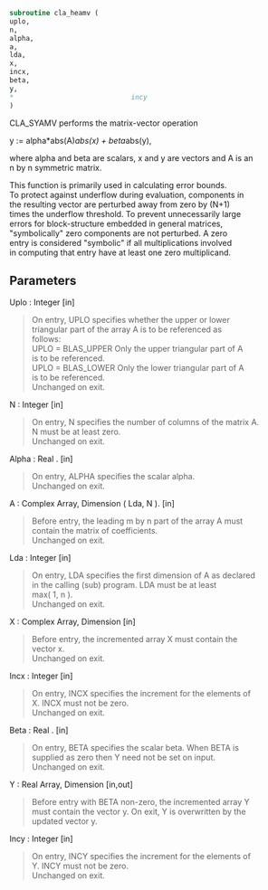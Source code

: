 ```fortran  
subroutine cla_heamv (  
uplo,  
n,  
alpha,  
a,  
lda,  
x,  
incx,  
beta,  
y,  
*                             incy  
)  
```  
  
CLA_SYAMV  performs the matrix-vector operation  
  
y := alpha*abs(A)*abs(x) + beta*abs(y),  
  
where alpha and beta are scalars, x and y are vectors and A is an  
n by n symmetric matrix.  
  
This function is primarily used in calculating error bounds.  
To protect against underflow during evaluation, components in  
the resulting vector are perturbed away from zero by (N+1)  
times the underflow threshold.  To prevent unnecessarily large  
errors for block-structure embedded in general matrices,  
"symbolically" zero components are not perturbed.  A zero  
entry is considered "symbolic" if all multiplications involved  
in computing that entry have at least one zero multiplicand.  
  
## Parameters  
Uplo : Integer [in]  
> On entry, UPLO specifies whether the upper or lower  
> triangular part of the array A is to be referenced as  
> follows:  
> UPLO = BLAS_UPPER   Only the upper triangular part of A  
> is to be referenced.  
> UPLO = BLAS_LOWER   Only the lower triangular part of A  
> is to be referenced.  
> Unchanged on exit.  
  
N : Integer [in]  
> On entry, N specifies the number of columns of the matrix A.  
> N must be at least zero.  
> Unchanged on exit.  
  
Alpha : Real . [in]  
> On entry, ALPHA specifies the scalar alpha.  
> Unchanged on exit.  
  
A : Complex Array, Dimension ( Lda, N ). [in]  
> Before entry, the leading m by n part of the array A must  
> contain the matrix of coefficients.  
> Unchanged on exit.  
  
Lda : Integer [in]  
> On entry, LDA specifies the first dimension of A as declared  
> in the calling (sub) program. LDA must be at least  
> max( 1, n ).  
> Unchanged on exit.  
  
X : Complex Array, Dimension [in]  
> Before entry, the incremented array X must contain the  
> vector x.  
> Unchanged on exit.  
  
Incx : Integer [in]  
> On entry, INCX specifies the increment for the elements of  
> X. INCX must not be zero.  
> Unchanged on exit.  
  
Beta : Real . [in]  
> On entry, BETA specifies the scalar beta. When BETA is  
> supplied as zero then Y need not be set on input.  
> Unchanged on exit.  
  
Y : Real Array, Dimension [in,out]  
> Before entry with BETA non-zero, the incremented array Y  
> must contain the vector y. On exit, Y is overwritten by the  
> updated vector y.  
  
Incy : Integer [in]  
> On entry, INCY specifies the increment for the elements of  
> Y. INCY must not be zero.  
> Unchanged on exit.  
  
